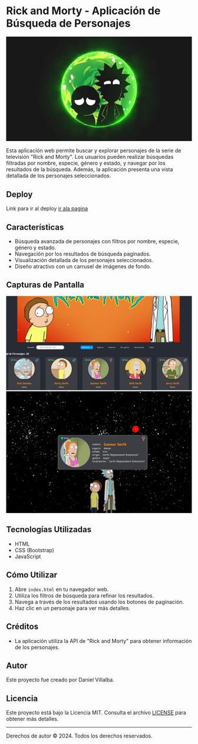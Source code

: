 # Rick and Morty - Aplicación de Búsqueda de Personajes

![Rick and Morty App](./imagenes/info.jpg)

Esta aplicación web permite buscar y explorar personajes de la serie de televisión "Rick and Morty". Los usuarios pueden realizar búsquedas filtradas por nombre, especie, género y estado, y navegar por los resultados de la búsqueda. Además, la aplicación presenta una vista detallada de los personajes seleccionados.
## Deploy 
Link para ir al deploy [ir ala pagina](https://lovely-taffy-f5a3d9.netlify.app/)

## Características

- Búsqueda avanzada de personajes con filtros por nombre, especie, género y estado.
- Navegación por los resultados de búsqueda paginados.
- Visualización detallada de los personajes seleccionados.
- Diseño atractivo con un carrusel de imágenes de fondo.

## Capturas de Pantalla

![Captura de Pantalla 1](./capturaPortada.png)
![Captura de Pantalla 2](./capturaCard.png)


## Tecnologías Utilizadas

- HTML
- CSS (Bootstrap)
- JavaScript

## Cómo Utilizar

1. Abre `index.html` en tu navegador web.
2. Utiliza los filtros de búsqueda para refinar los resultados.
3. Navega a través de los resultados usando los botones de paginación.
4. Haz clic en un personaje para ver más detalles.

## Créditos

- La aplicación utiliza la API de "Rick and Morty" para obtener información de los personajes.

## Autor

Este proyecto fue creado por Daniel Villalba.

## Licencia

Este proyecto está bajo la Licencia MIT. Consulta el archivo [LICENSE](./LICENSE) para obtener más detalles.

---

Derechos de autor © 2024. Todos los derechos reservados.